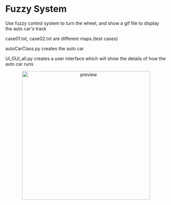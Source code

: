 # Fuzzy System

Use fuzzy control system to turn the wheel, and show a gif file to display the auto car's track

case01.txt, case02.txt are different maps.(test cases)

autoCarClass.py creates the auto car

Ui_GUI_all.py creates a user interface which will show the details of how the auto car runs

<p align="center">
  <img src="https://i.imgur.com/Bap1o1p.gif" width="400" alt="preview">
</p>




